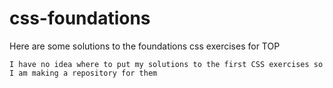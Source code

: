 # css-foundations
Here are some solutions to the foundations css exercises for TOP

    I have no idea where to put my solutions to the first CSS exercises so I am making a repository for them
    